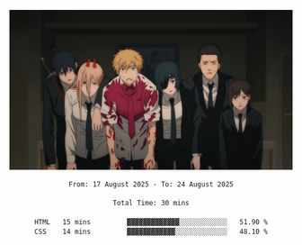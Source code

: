 <!-- Profile image -->
<p align="center">
 <img src="assets/Chainsaw-Man-Himeno-Chainsaw-Man-Denji-Chainsaw-Man-Aki-Chainsaw-Man-Power-Chainsaw-Man-Hirokazu-Arai-Chainsaw-Man-Kobeni-Chainsaw-Man-anime-boys-anime-girls-Anime-screenshot-blood-2202309-1294599272.png" width="1080px">
</p>
<!-- Profile image end -->

<div align="center">
<!--START_SECTION:waka-->

```txt
From: 17 August 2025 - To: 24 August 2025

Total Time: 30 mins

HTML   15 mins         ▓▓▓▓▓▓▓▓▓▓▓▓▓░░░░░░░░░░░░   51.90 %
CSS    14 mins         ▓▓▓▓▓▓▓▓▓▓▓▓░░░░░░░░░░░░░   48.10 %
```

<!--END_SECTION:waka-->
</div>
